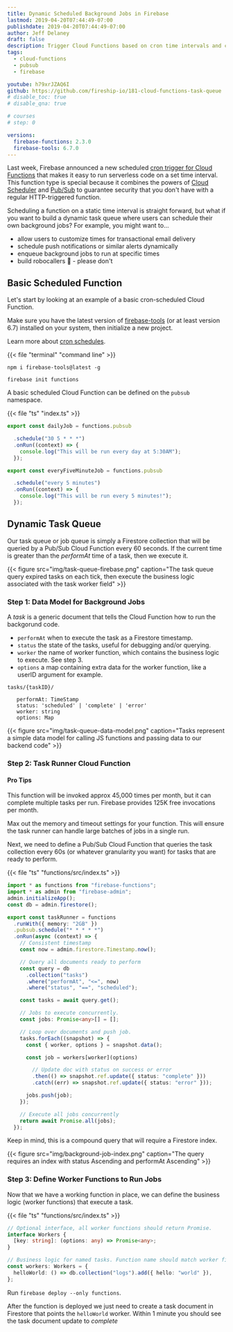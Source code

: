 ```yaml
---
title: Dynamic Scheduled Background Jobs in Firebase
lastmod: 2019-04-20T07:44:49-07:00
publishdate: 2019-04-20T07:44:49-07:00
author: Jeff Delaney
draft: false
description: Trigger Cloud Functions based on cron time intervals and create a task queue for dynamically scheduled jobs.
tags:
  - cloud-functions
  - pubsub
  - firebase

youtube: h79xrJZAQ6I
github: https://github.com/fireship-io/181-cloud-functions-task-queue
# disable_toc: true
# disable_qna: true

# courses
# step: 0

versions:
  firebase-functions: 2.3.0
  firebase-tools: 6.7.0
---
```


Last week, Firebase announced a new scheduled [cron trigger for Cloud Functions](https://firebase.googleblog.com/2019/04/schedule-cloud-functions-firebase-cron.html) that makes it easy to run serverless code on a set time interval. This function type is special because it combines the powers of [Cloud Scheduler](https://cloud.google.com/scheduler/) and [Pub/Sub](https://cloud.google.com/pubsub/docs/overview) to guarantee security that you don't have with a regular HTTP-triggered function.

Scheduling a function on a static time interval is straight forward, but what if you want to build a dynamic task queue where users can schedule their own background jobs? For example, you might want to...

- allow users to customize times for transactional email delivery
- schedule push notifications or similar alerts dynamically
- enqueue background jobs to run at specific times
- build robocallers 🤣 - please don't

## Basic Scheduled Function

Let's start by looking at an example of a basic cron-scheduled Cloud Function.

Make sure you have the latest version of [firebase-tools](https://firebase.google.com/docs/cli/) (or at least version 6.7) installed on your system, then initialize a new project.

Learn more about [cron schedules](/snippets/crontab-crash-course).

{{< file "terminal" "command line" >}}

```text
npm i firebase-tools@latest -g

firebase init functions
```

A basic scheduled Cloud Function can be defined on the `pubsub` namespace.

{{< file "ts" "index.ts" >}}

```typescript
export const dailyJob = functions.pubsub

  .schedule("30 5 * * *")
  .onRun((context) => {
    console.log("This will be run every day at 5:30AM");
  });

export const everyFiveMinuteJob = functions.pubsub

  .schedule("every 5 minutes")
  .onRun((context) => {
    console.log("This will be run every 5 minutes!");
  });
```

## Dynamic Task Queue

Our task queue or job queue is simply a Firestore collection that will be queried by a Pub/Sub Cloud Function every 60 seconds. If the current time is greater than the _performAt_ time of a task, then we execute it.

{{< figure src="img/task-queue-firebase.png" caption="The task queue query expired tasks on each tick, then execute the business logic associated with the task worker field" >}}

### Step 1: Data Model for Background Jobs

A _task_ is a generic document that tells the Cloud Function how to run the backgorund code.

- `performAt` when to execute the task as a Firestore timestamp.
- `status` the state of the tasks, useful for debugging and/or querying.
- `worker` the name of worker function, which contains the business logic to execute. See step 3.
- `options` a map containing extra data for the worker function, like a userID argument for example.

```
tasks/{taskID}/

   performAt: TimeStamp
   status: 'scheduled' | 'complete' | 'error'
   worker: string
   options: Map
```

{{< figure src="img/task-queue-data-model.png" caption="Tasks represent a simple data model for calling JS functions and passing data to our backend code" >}}

### Step 2: Task Runner Cloud Function

#### Pro Tips

This function will be invoked approx 45,000 times per month, but it can complete multiple tasks per run. Firebase provides 125K free invocations per month.

Max out the memory and timeout settings for your function. This will ensure the task runner can handle large batches of jobs in a single run.

Next, we need to define a Pub/Sub Cloud Function that queries the task collection every 60s (or whatever granularity you want) for tasks that are ready to perform.

{{< file "ts" "functions/src/index.ts" >}}

```typescript
import * as functions from "firebase-functions";
import * as admin from "firebase-admin";
admin.initializeApp();
const db = admin.firestore();

export const taskRunner = functions
  .runWith({ memory: "2GB" })
  .pubsub.schedule("* * * * *")
  .onRun(async (context) => {
    // Consistent timestamp
    const now = admin.firestore.Timestamp.now();

    // Query all documents ready to perform
    const query = db
      .collection("tasks")
      .where("performAt", "<=", now)
      .where("status", "==", "scheduled");

    const tasks = await query.get();

    // Jobs to execute concurrently.
    const jobs: Promise<any>[] = [];

    // Loop over documents and push job.
    tasks.forEach((snapshot) => {
      const { worker, options } = snapshot.data();

      const job = workers[worker](options)

        // Update doc with status on success or error
        .then(() => snapshot.ref.update({ status: "complete" }))
        .catch((err) => snapshot.ref.update({ status: "error" }));

      jobs.push(job);
    });

    // Execute all jobs concurrently
    return await Promise.all(jobs);
  });
```

Keep in mind, this is a compound query that will require a Firestore index.

{{< figure src="img/background-job-index.png" caption="The query requires an index with status Ascending and performAt Ascending" >}}

### Step 3: Define Worker Functions to Run Jobs

Now that we have a working function in place, we can define the business logic (worker functions) that execute a task.

{{< file "ts" "functions/src/index.ts" >}}

```typescript
// Optional interface, all worker functions should return Promise.
interface Workers {
  [key: string]: (options: any) => Promise<any>;
}

// Business logic for named tasks. Function name should match worker field on task document.
const workers: Workers = {
  helloWorld: () => db.collection("logs").add({ hello: "world" }),
};
```

Run `firebase deploy --only functions`.

After the function is deployed we just need to create a task document in Firestore that points the `helloWorld` worker. Within 1 minute you should see the task document update to _complete_
